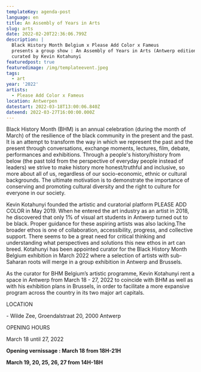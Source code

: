 ```yaml
---
templateKey: agenda-post
language: en
title: An Assembly of Years in Arts
slug: arts
date: 2022-02-20T22:36:06.799Z
description: |
  Black History Month Belgium x Please Add Color x Fameus
  presents a group show : An Assembly of Years in Arts (Antwerp edition)
  curated by Kevin Kotahunyi 
featuredpost: true
featuredimage: /img/templateevent.jpeg
tags:
  - art
year: '2022'
artists:
  - Please Add Color x Fameus
location: Antwerpen
datestart: 2022-03-18T13:00:06.840Z
dateend: 2022-03-27T16:00:00.000Z
---
```

Black History Month (BHM) is an annual celebration (during the month of March) of the resilience of the black community in the present and the past. It is an attempt to transform the way in which we represent the past and the present through conversations, exchange moments, lectures, film, debate, performances and exhibitions. Through a people's history/history from below (the past told from the perspective of everyday people instead of leaders) we strive to make history more honest/truthful and inclusive, so more about all of us, regardless of our socio-economic, ethnic or cultural backgrounds. The ultimate motivation is to demonstrate the importance of conserving and promoting cultural diversity and the right to culture for everyone in our society.

Kevin Kotahunyi founded the artistic and curatorial platform PLEASE ADD COLOR in May 2019. When he entered the art industry as an artist in 2018, he discovered that only 1% of visual art students in Antwerp turned out to be black. Proper guidance for these aspiring artists was also lacking.The broader ethos is one of collaboration, accessibility, progress, and collective support. There seems to be a great need for critical thinking and understanding what perspectives and solutions this new ethos in art can breed. Kotahunyi has been appointed curator for the Black History Month Belgium exhibition in March 2022 where a selection of artists with sub-Saharan roots will merge in a group exhibition in Antwerp and Brussels.

As the curator for BHM Belgium’s artistic programme, Kevin Kotahunyi rent a space in Antwerp from March 18 - 27, 2022 to coincide with BHM as well as with his exhibition plans in Brussels, in order to facilitate a more expansive program across the country in its two major art capitals.

LOCATION

\- Wilde Zee, Groendalstraat 20, 2000 Antwerp 

OPENING HOURS

March 18 until 27, 2022 

**Opening vernissage : March 18 from 18H-21H**

**March 19, 20, 25, 26, 27 from 14H-18H**
